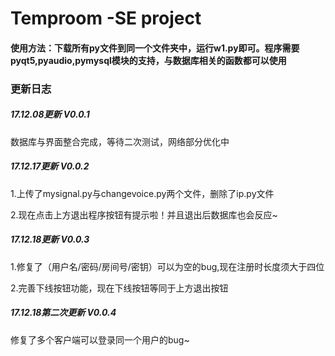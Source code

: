 # Temproom -SE project
#### 使用方法：下载所有py文件到同一个文件夹中，运行w1.py即可。程序需要pyqt5,pyaudio,pymysql模块的支持，与数据库相关的函数都可以使用
### 更新日志
##### 17.12.08更新  V0.0.1
数据库与界面整合完成，等待二次测试，网络部分优化中

##### 17.12.17更新  V0.0.2
1.上传了mysignal.py与changevoice.py两个文件，删除了ip.py文件

2.现在点击上方退出程序按钮有提示啦！并且退出后数据库也会反应~

##### 17.12.18更新 V0.0.3
1.修复了（用户名/密码/房间号/密钥）可以为空的bug,现在注册时长度须大于四位

2.完善下线按钮功能，现在下线按钮等同于上方退出按钮

##### 17.12.18第二次更新 V0.0.4
修复了多个客户端可以登录同一个用户的bug~

